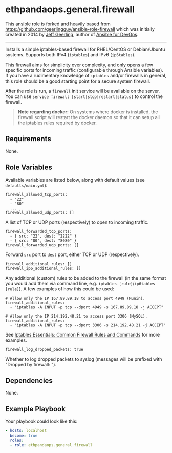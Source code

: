 # ethpandaops.general.firewall

This ansible role is forked and heavily based from https://github.com/geerlingguy/ansible-role-firewall which was initially created in 2014 by [Jeff Geerling](http://www.jeffgeerling.com/), author of [Ansible for DevOps](https://www.ansiblefordevops.com/).

---

Installs a simple iptables-based firewall for RHEL/CentOS or Debian/Ubuntu systems. Supports both IPv4 (`iptables`) and IPv6 (`ip6tables`).

This firewall aims for simplicity over complexity, and only opens a few specific ports for incoming traffic (configurable through Ansible variables). If you have a rudimentary knowledge of `iptables` and/or firewalls in general, this role should be a good starting point for a secure system firewall.

After the role is run, a `firewall` init service will be available on the server. You can use `service firewall [start|stop|restart|status]` to control the firewall.

> **Note regarding docker:** On systems where docker is installed, the firewall script will restart the docker daemon so that it can setup all the iptables rules required by docker.

## Requirements

None.

## Role Variables

Available variables are listed below, along with default values (see `defaults/main.yml`):

    firewall_allowed_tcp_ports:
      - "22"
      - "80"
      ...
    firewall_allowed_udp_ports: []

A list of TCP or UDP ports (respectively) to open to incoming traffic.

    firewall_forwarded_tcp_ports:
      - { src: "22", dest: "2222" }
      - { src: "80", dest: "8080" }
    firewall_forwarded_udp_ports: []

Forward `src` port to `dest` port, either TCP or UDP (respectively).

    firewall_additional_rules: []
    firewall_ip6_additional_rules: []

Any additional (custom) rules to be added to the firewall (in the same format you would add them via command line, e.g. `iptables [rule]`/`ip6tables [rule]`). A few examples of how this could be used:

    # Allow only the IP 167.89.89.18 to access port 4949 (Munin).
    firewall_additional_rules:
      - "iptables -A INPUT -p tcp --dport 4949 -s 167.89.89.18 -j ACCEPT"

    # Allow only the IP 214.192.48.21 to access port 3306 (MySQL).
    firewall_additional_rules:
      - "iptables -A INPUT -p tcp --dport 3306 -s 214.192.48.21 -j ACCEPT"

See [Iptables Essentials: Common Firewall Rules and Commands](https://www.digitalocean.com/community/tutorials/iptables-essentials-common-firewall-rules-and-commands) for more examples.

    firewall_log_dropped_packets: true

Whether to log dropped packets to syslog (messages will be prefixed with "Dropped by firewall: ").

## Dependencies

None.

## Example Playbook

Your playbook could look like this:

```yaml
- hosts: localhost
  become: true
  roles:
  - role: ethpandaops.general.firewall
```
